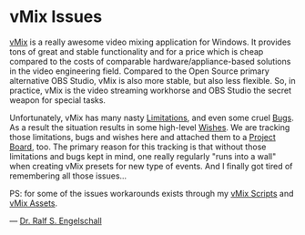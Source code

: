 
vMix Issues
===========

[vMix](https://www.vmix.com/) is a really awesome video mixing application for Windows.
It provides tons of great and stable functionality and for a price which is cheap
compared to the costs of comparable hardware/appliance-based solutions in the video engineering field.
Compared to the Open Source primary alternative OBS Studio, vMix is also more stable,
but also less flexible. So, in practice, vMix is the video streaming workhorse and
OBS Studio the secret weapon for special tasks.

Unfortunately, vMix has many nasty [Limitations](https://github.com/rse/vmix-issues/labels/type-limitation),
and even some cruel [Bugs](https://github.com/rse/vmix-issues/labels/type-bug).
As a result the situation results in some high-level [Wishes](https://github.com/rse/vmix-issues/labels/type-wish).
We are tracking those limitations, bugs and wishes here and attached them to a [Project Board](https://github.com/users/rse/projects/1/views/1), too.
The primary reason for this tracking is that without those limitations and bugs kept in mind, one really regularly "runs into a wall"
when creating vMix presets for new type of events. And I finally got tired of remembering all those issues...

PS: for some of the issues workarounds exists through my [vMix Scripts](https://github.com/rse/vmix-scripts/)
and [vMix Assets](https://github.com/rse/vmix-assets/).

&mdash; [Dr. Ralf S. Engelschall](mailto:rse@engelschall.com)

